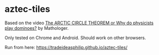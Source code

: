 # aztec-tiles
Based on the video [The ARCTIC CIRCLE THEOREM or Why do physicists play dominoes?](https://www.youtube.com/watch?v=Yy7Q8IWNfHM) by Mathologer.

Only tested on Chrome and Android.  Should work on other browsers.

Run from here:  https://tradeideasphilip.github.io/aztec-tiles/
